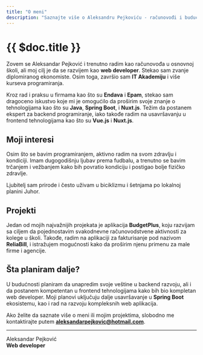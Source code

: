 ```yaml
---
title: "O meni"
description: "Saznajte više o Aleksandru Pejkoviću - računovođi i budućem web developeru."
---
```


# {{ $doc.title }}

Zovem se Aleksandar Pejković i trenutno radim kao računovođa u osnovnoj školi, ali moj cilj je da se razvijem kao **web developer**. Stekao sam zvanje diplomiranog ekonomiste. Osim toga, završio sam **IT Akademiju** i više kurseva programiranja.

Kroz rad i praksu u firmama kao što su **Endava** i **Epam**, stekao sam dragoceno iskustvo koje mi je omogućilo da proširim svoje znanje o tehnologijama kao što su **Java**, **Spring Boot**, i **Nuxt.js**. Težim da postanem ekspert za backend programiranje, iako takođe radim na usavršavanju u frontend tehnologijama kao što su **Vue.js** i **Nuxt.js**.

## Moji interesi

Osim što se bavim programiranjem, aktivno radim na svom zdravlju i kondiciji. Imam dugogodišnju ljubav prema fudbalu, a trenutno se bavim trčanjem i vežbanjem kako bih povratio kondiciju i postigao bolje fizičko zdravlje.

Ljubitelj sam prirode i često uživam u biciklizmu i šetnjama po lokalnoj planini Juhor.

## Projekti

Jedan od mojih najvažnijih projekata je aplikacija **BudgetPlus**, koju razvijam sa ciljem da pojednostavim svakodnevne računovodstvene aktivnosti za kolege u školi. Takođe, radim na aplikaciji za fakturisanje pod nazivom **ReliaBill**, i istražujem mogućnosti kako da proširim njenu primenu za male firme i agencije.

## Šta planiram dalje?

U budućnosti planiram da unapredim svoje veštine u backend razvoju, ali i da postanem kompetentan u frontend tehnologijama kako bih bio kompletan web developer. Moji planovi uključuju dalje usavršavanje u **Spring Boot** ekosistemu, kao i rad na razvoju kompleksnih web aplikacija.

Ako želite da saznate više o meni ili mojim projektima, slobodno me kontaktirajte putem **[aleksandarpejkovic@hotmail.com](mailto:aleksandarpejkovic@hotmail.com)**.

---
Aleksandar Pejković  
**Web developer**
